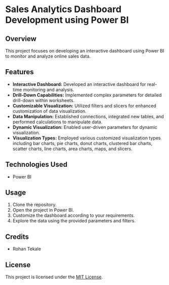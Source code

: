 # Sales Analytics Dashboard Development using Power BI

## Overview
This project focuses on developing an interactive dashboard using Power BI to monitor and analyze online sales data.

## Features
- **Interactive Dashboard:** Developed an interactive dashboard for real-time monitoring and analysis.
- **Drill-Down Capabilities:** Implemented complex parameters for detailed drill-down within worksheets.
- **Customizable Visualization:** Utilized filters and slicers for enhanced customization of data visualization.
- **Data Manipulation:** Established connections, integrated new tables, and performed calculations to manipulate data.
- **Dynamic Visualization:** Enabled user-driven parameters for dynamic visualization.
- **Visualization Types:** Employed various customized visualization types including bar charts, pie charts, donut charts, clustered bar charts, scatter charts, line charts, area charts, maps, and slicers.

## Technologies Used
- Power BI

## Usage
1. Clone the repository.
2. Open the project in Power BI.
3. Customize the dashboard according to your requirements.
4. Explore the data using the provided parameters and filters.

## Credits
- Rohan Tekale

## License
This project is licensed under the [MIT License](LICENSE).
